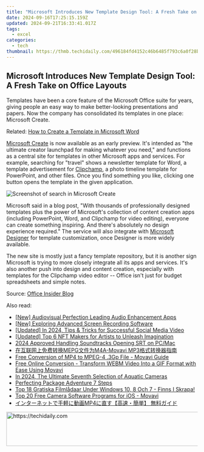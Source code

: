 ```yaml
---
title: "Microsoft Introduces New Template Design Tool: A Fresh Take on Office Layouts"
date: 2024-09-16T17:25:15.159Z
updated: 2024-09-21T16:33:41.017Z
tags:
  - excel
categories:
  - tech
thumbnail: https://thmb.techidaily.com/496184fd4152c46b6485f793c6a0f28b5d68db1c23dbf863c4ec7017ec6de406.jpg
---
```


## Microsoft Introduces New Template Design Tool: A Fresh Take on Office Layouts

Templates have been a core feature of the Microsoft Office suite for years, giving people an easy way to make better-looking presentations and papers. Now the company has consolidated its templates in one place: Microsoft Create.

Related: [How to Create a Template in Microsoft Word](https://youtube-sure.techidaily.com/024-approved-how-to-build-youtube-backlinks-for-your-channel/) 

[Microsoft Create](https://create.microsoft.com/) is now available as an early preview. It's intended as "the ultimate creator launchpad for making whatever you need," and functions as a central site for templates in other Microsoft apps and services. For example, searching for "travel" shows a newsletter template for Word, a template advertisement for [Clipchamp](https://twitter-clips.techidaily.com/updated-in-2024-leveraging-tiktok-videos-for-twitter-audiences/), a photo timeline template for PowerPoint, and other files. Once you find something you like, clicking one button opens the template in the given application.

![Screenshot of search in Microsoft Create](https://static1.howtogeekimages.com/wordpress/wp-content/uploads/2022/11/Microsoft-Create.jpg) 

 Microsoft said in a blog post, "With thousands of professionally designed templates plus the power of Microsoft's collection of content creation apps (including PowerPoint, Word, and Clipchamp for video editing), everyone can create something inspiring. And there's absolutely no design experience required." The service will also integrate with [Microsoft Designer](https://windows11.techidaily.com/mitigating-critical-programming-issues-in-roblox/) for template customization, once Designer is more widely available.

 The new site is mostly just a fancy template repository, but it is another sign Microsoft is trying to more closely integrate all its apps and services. It's also another push into design and content creation, especially with templates for the Clipchamp video editor -- Office isn't just for budget spreadsheets and simple notes.

 Source: [Office Insider Blog](https://insider.office.com/en-us/blog/get-inspired-with-templates-tools-and-tips-from-microsoft-create)

<ins class="adsbygoogle"
     style="display:block"
     data-ad-format="autorelaxed"
     data-ad-client="ca-pub-7571918770474297"
     data-ad-slot="1223367746"></ins>

<ins class="adsbygoogle"
     style="display:block"
     data-ad-client="ca-pub-7571918770474297"
     data-ad-slot="8358498916"
     data-ad-format="auto"
     data-full-width-responsive="true"></ins>

<span class="atpl-alsoreadstyle">Also read:</span>
<div><ul>
<li><a href="https://youtube-docs.techidaily.com/udiovisual-perfection-leading-audio-enhancement-apps/"><u>[New] Audiovisual Perfection Leading Audio Enhancement Apps</u></a></li>
<li><a href="https://video-capture.techidaily.com/new-exploring-advanced-screen-recording-software/"><u>[New] Exploring Advanced Screen Recording Software</u></a></li>
<li><a href="https://facebook-video-content.techidaily.com/updated-in-2024-tips-and-tricks-for-successful-social-media-video/"><u>[Updated] In 2024, Tips & Tricks for Successful Social Media Video</u></a></li>
<li><a href="https://some-guidance.techidaily.com/updated-top-6-nft-makers-for-artists-to-unleash-imagination/"><u>[Updated] Top 6 NFT Makers for Artists to Unleash Imagination</u></a></li>
<li><a href="https://fox-boxes.techidaily.com/2024-approved-handling-soundtracks-opening-srt-on-pcmac/"><u>2024 Approved Handling Soundtracks Opening SRT on PC/Mac</u></a></li>
<li><a href="https://win-forum.techidaily.com/mepgm4a-movavi-mp3/"><u>在互联网上免费转换MEPG文件为M4A-Movavi MP3格式转换器指南</u></a></li>
<li><a href="https://win-forum.techidaily.com/free-conversion-of-mp4-to-mpeg-4-3gp-file-movavi-guide/"><u>Free Conversion of MP4 to MPEG-4 .3Gp File - Movavi Guide</u></a></li>
<li><a href="https://win-forum.techidaily.com/free-online-conversion-transform-webm-video-into-a-gif-format-with-ease-using-movavi/"><u>Free Online Conversion - Transform WEBM Video Into a GIF Format with Ease Using Movavi</u></a></li>
<li><a href="https://some-guidance.techidaily.com/in-2024-the-ultimate-seventh-selection-of-aquatic-cameras/"><u>In 2024, The Ultimate Seventh Selection of Aquatic Cameras</u></a></li>
<li><a href="https://fox-access.techidaily.com/perfecting-package-adventure-7-steps/"><u>Perfecting Package Adventure 7 Steps</u></a></li>
<li><a href="https://win-forum.techidaily.com/top-18-gratiska-filmladaar-under-windows-10-8-och-7-finns-i-skrapa/"><u>Top 18 Gratiska Filmlådaar Under Windows 10, 8 Och 7 - Finns I Skrapa!</u></a></li>
<li><a href="https://win-forum.techidaily.com/top-20-free-camera-software-programs-for-ios-movavi/"><u>Top 20 Free Camera Software Programs for iOS - Movavi</u></a></li>
<li><a href="https://win-forum.techidaily.com/1726219500061-mp4/"><u>インターネットで手軽に動画MP4に直す【高速・簡単】 無料ガイド</u></a></li>
</ul></div>

<!-- affiliate ads begin -->
<a href="https://imp.i357552.net/c/5597632/1030129/11832" target="_top" id="1030129">
  <img src="//a.impactradius-go.com/display-ad/11832-1030129" border="0" alt="https://techidaily.com" width="720" height="90"/>
</a>
<img height="0" width="0" src="https://imp.i357552.net/i/5597632/1030129/11832" style="position:absolute;visibility:hidden;" border="0" />
<!-- affiliate ads end -->


